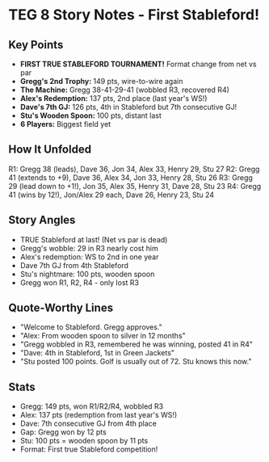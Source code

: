 # TEG 8 Story Notes - First Stableford!

## Key Points
- **FIRST TRUE STABLEFORD TOURNAMENT!** Format change from net vs par
- **Gregg's 2nd Trophy:** 149 pts, wire-to-wire again
- **The Machine:** Gregg 38-41-29-41 (wobbled R3, recovered R4)
- **Alex's Redemption:** 137 pts, 2nd place (last year's WS!)
- **Dave's 7th GJ:** 126 pts, 4th in Stableford but 7th consecutive GJ!
- **Stu's Wooden Spoon:** 100 pts, distant last
- **6 Players:** Biggest field yet

## How It Unfolded
R1: Gregg 38 (leads), Dave 36, Jon 34, Alex 33, Henry 29, Stu 27
R2: Gregg 41 (extends to +9), Dave 36, Alex 34, Jon 33, Henry 28, Stu 26
R3: Gregg 29 (lead down to +1!), Jon 35, Alex 35, Henry 31, Dave 28, Stu 23
R4: Gregg 41 (wins by 12!), Jon/Alex 29 each, Dave 26, Henry 23, Stu 24

## Story Angles
- TRUE Stableford at last! (Net vs par is dead)
- Gregg's wobble: 29 in R3 nearly cost him
- Alex's redemption: WS to 2nd in one year
- Dave 7th GJ from 4th Stableford
- Stu's nightmare: 100 pts, wooden spoon
- Gregg won R1, R2, R4 - only lost R3

## Quote-Worthy Lines
- "Welcome to Stableford. Gregg approves."
- "Alex: From wooden spoon to silver in 12 months"
- "Gregg wobbled in R3, remembered he was winning, posted 41 in R4"
- "Dave: 4th in Stableford, 1st in Green Jackets"
- "Stu posted 100 points. Golf is usually out of 72. Stu knows this now."

## Stats
- Gregg: 149 pts, won R1/R2/R4, wobbled R3
- Alex: 137 pts (redemption from last year's WS!)
- Dave: 7th consecutive GJ from 4th place
- Gap: Gregg won by 12 pts
- Stu: 100 pts = wooden spoon by 11 pts
- Format: First true Stableford competition!

